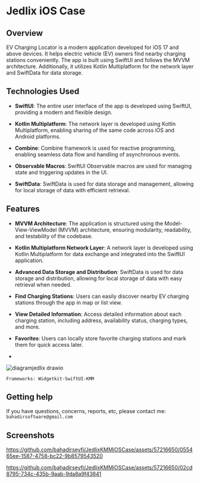 
# Jedlix iOS Case
 


## Overview

EV Charging Locator is a modern application developed for iOS 17 and above devices. It helps electric vehicle (EV) owners find nearby charging stations conveniently. The app is built using SwiftUI and follows the MVVM architecture. Additionally, it utilizes Kotlin Multiplatform for the network layer and SwiftData for data storage.


## Technologies Used

- **SwiftUI**: The entire user interface of the app is developed using SwiftUI, providing a modern and flexible design.

- **Kotlin Multiplatform**: The network layer is developed using Kotlin Multiplatform, enabling sharing of the same code across iOS and Android platforms.

- **Combine**: Combine framework is used for reactive programming, enabling seamless data flow and handling of asynchronous events.

- **Observable Macros**: SwiftUI Observable macros are used for managing state and triggering updates in the UI.

- **SwiftData**: SwiftData is used for data storage and management, allowing for local storage of data with efficient retrieval.
## Features

- __MVVM Architecture__: The application is structured using the Model-View-ViewModel (MVVM) architecture, ensuring modularity, readability, and testability of the codebase.

- __Kotlin Multiplatform Network Layer__: A network layer is developed using Kotlin Multiplatform for data exchange and integrated into the SwiftUI application.

- __Advanced Data Storage and Distribution__: SwiftData is used for data storage and distribution, allowing for local storage of data with easy retrieval when needed.

- __Find Charging Stations__: Users can easily discover nearby EV charging stations through the app in map or list view.

- __View Detailed Information__: Access detailed information about each charging station, including address, availability status, charging types, and more.

- __Favorites__: Users can locally store favorite charging stations and mark them for quick access later.
- 
![diagramjedlix drawio](https://github.com/bahadirseyfi/JedlixKMMiOSCase/assets/57216650/5052b489-f639-4b61-b55a-c5551c1d8b16)

```Frameworks: Widgetkit-SwiftUI-KMM```


## Getting help

If you have questions, concerns, reports, etc, please contact me: `bahadirsoftware@gmail.com`

## Screenshots

https://github.com/bahadirseyfi/JedlixKMMiOSCase/assets/57216650/055465ee-1587-4758-bc22-9b8579543520

https://github.com/bahadirseyfi/JedlixKMMiOSCase/assets/57216650/02cd8795-734c-435b-9aab-9da8a9f43841


 
